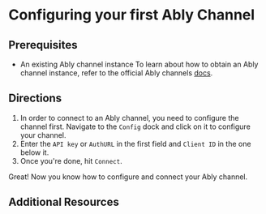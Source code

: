 # Configuring your first Ably Channel

## Prerequisites 

- An existing Ably channel instance 
To learn about how to obtain an Ably channel instance, refer to the official Ably channels [docs](https://www.ably.io/documentation/realtime/channels). 

## Directions

1. In order to connect to an Ably channel, you need to configure the channel first. Navigate to the `Config` dock and click on it to configure your channel. 
2. Enter the `API key` or `AuthURL` in the first field and `Client ID` in the one below it.
3. Once you're done, hit `Connect`. 

Great! Now you know how to configure and connect your Ably channel. 

## Additional Resources 
